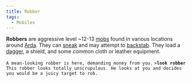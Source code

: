 ```yaml
---
title: Robber
tags:
  - Mobiles
---
```

**Robbers** are aggressive level ~12-13 [mobs](mob "wikilink") found in
various locations around [Arda](Arda "wikilink"). They can
[sneak](sneak "wikilink") and may attempt to
[backstab](backstab "wikilink"). They load a
[dagger](dagger "wikilink"), a shield, and some common cloth or leather
equipment.

`A mean-looking robber is here, demanding money from you.`
`>`**`look robber`**
`This robber looks totally unscrupulous. He looks at you and decides`
`you would be a juicy target to rob.`
